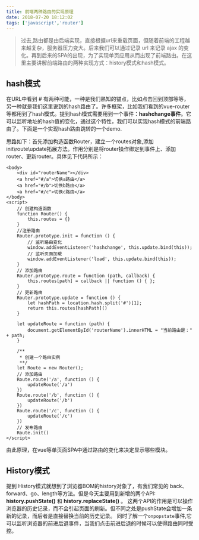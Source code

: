 ```yaml
---
title: 前端两种路由的实现原理
date: 2018-07-20 18:12:02
tags: ['javascript','router']
---
```

>过去,路由都是由后端实现，直接根据url来重载页面，但随着前端的工程越来越复杂，服务器压力变大。后来我们可以通过记录 url 来记录 ajax 的变化。再到后来的SPA的出现，为了实现单页应用从而出现了前端路由。在这里主要讲解前端路由的两种实现方式：history模式和hash模式。


## hash模式
在URL中看到 # 有两种可能，一种是我们熟知的锚点，比如点击回到顶部等等，另一种就是我们这里说到的hash路由了。许多框架，比如我们看到的vue-router等都用到了hash模式。提到hash模式需要用到一个事件：**hashchange事件**。它可以监听地址的hash值的变化，通过这个特性，我们可以实现hash模式的前端路由了。下面是一个实现hash路由跳转的一个demo.

思路如下：首先添加构造函数Router，建立一个routes对象,添加init\route\update拓展方法。作用分别是将router操作绑定到事件上、添加router、更新router。具体见下代码所示：

```
<body>
    <div id="routerName"></div>
    <a href="#/a">切换a路由</a>
    <a href="#/b">切换b路由</a>
    <a href="#/c">切换c路由</a>
</body>
<script>
    // 创建构造函数
    function Router() {
        this.routes = {}
    }
    //注册路由
    Router.prototype.init = function () {
        // 监听路由变化
        window.addEventListener('hashchange', this.update.bind(this));
        // 监听页面加载
        window.addEventListener('load', this.update.bind(this));
    }
    // 添加路由
    Router.prototype.route = function (path, callback) {
        this.routes[path] = callback || function () { };
    }
    // 更新路由
    Router.prototype.update = function () {
        let hashPath = location.hash.split('#')[1];
        return this.routes[hashPath]()
    }

    let updateRoute = function (path) {
        document.getElementById('routerName').innerHTML = "当前路由是：" + path;
    }

    /**
     * 创建一个路由实例
     **/
    let Route = new Router();
    // 添加路由
    Route.route('/a', function () {
        updateRoute('/a')
    })
    Route.route('/b', function () {
        updateRoute('/b')
    })
    Route.route('/c', function () {
        updateRoute('/c')
    })
    // 发布路由
    Route.init()
</script>
```

由此原理，在vue等单页面SPA中通过路由的变化来决定显示哪些模块。

## History模式
提到 History模式就想到了浏览器BOM的history对象了，有我们常见的 back、forward、go、length等方法。但是今天主要用到新增的两个API: **history.pushState()**  和  **history.replaceState()** 。
这两个API的作用是可以操作浏览器的历史记录，而不会引起页面的刷新。但不同之处是pushState会增加一条新的记录，而后者是直接替换当前的历史记录。
同时了解一个`onpopstate`事件,它可以监听浏览器的前进后退事件，当我们点击前进后退的时候可以使得路由同时受控。



